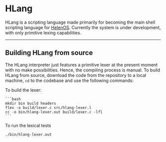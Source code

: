 HLang
=====

HLang is a scripting language made primarily for becoming the main shell scripting language for [HelenOS](www.helenos.org). Currently the system is under development, with only primitive lexing capabilities.

----------

Building HLang from source
----------------
The HLang interpreter just features a primitive lexer at the present moment with no make possibilities. Hence, the compiling process is manual. To build HLang from source, download the code from the repository to a local machine, `cd` to the codebase and use the following commands:

To build the lexer:

    ```bash
    mkdir bin build headers
    flex -o build/lexer.c src/hlang-lexer.l
    cc -o bin/hlang-lexer.out build/lexer.c -lfl
    ```
    
To run the lexical tests

    ./bin/hlang-lexer.out
